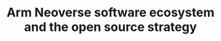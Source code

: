 ---
categories:
- bkk19
description: Arm recently announced the Arm Neoverse roadmap and two new platforms
  targeting cloud to edge infrastructure. In this presentation, Kevin Ryan (Senior
  Director, Software Ecosystem Development) takes us on the journey to enabling the
  full software stack for cloud-native deployment. Along the way, he will highlight
  recent ecosystem announcements as well as progress within the open source communities
  in addressing common challenges.
image:
  featured: 'true'
  path: /assets/images/featured-images/bkk19/BKK19-306.png
session_attendee_num: '5'
session_id: BKK19-306
session_room: 'Keynote Room (World Ballroom BC) '
session_slot:
  end_time: '2019-04-03 13:05:00'
  start_time: '2019-04-03 12:35:00'
session_speakers:
- speaker_bio: ''
  speaker_company: ARM
  speaker_image: /assets/images/speakers/placeholder.jpg
  speaker_location: ''
  speaker_name: Kevin Ryan
  speaker_position: Sr. Director - Software Ecossytem
  speaker_username: kevin.ryan4
- speaker_bio: An industry veteran with broad leadership background across all Go-To-Market
    functions, I started as a product manager, driving advanced product development
    and launches at Silicon<br>Graphics. From there, I advanced into leadership roles,
    including Vice President of Marketing and Business Development at multiple companies.
    A deep understanding of technology and the<br>markets our partners serve, combined
    with a belief that partnerships are essential to developing complete solutions,
    provides a unique perspective and passion for technology that translates into
    real world benefits for our customers.<br><br>My experience spans a broad spectrum
    of company size and market focus from my current role leading the software ecosystem
    team for the Infrastructure Line of Business at Arm to large<br>enterprise companies
    (NetApp) to early stage startups (co-founder of Terawave). Early in my career,
    I was fortunate to spend ten years in Silicon Graphics, a small company when I
    first started that became a large company. Throughout my career, a focus on customer
    outcome through technology innovation and eco-system development, has remained
    a priority I have maintained throughout my career.
  speaker_company: Arm
  speaker_image: /assets/images/speakers/bkk19/kevin-ryan.jpg
  speaker_location: ''
  speaker_name: Kevin Ryan
  speaker_position: Senior Director, Software Ecosystem Development
  speaker_username: kevin_ryan.1z7ukwke
session_track: Arm on Arm
tag: session
tags:
- Big Data
title: Arm Neoverse software ecosystem and the open source strategy
---